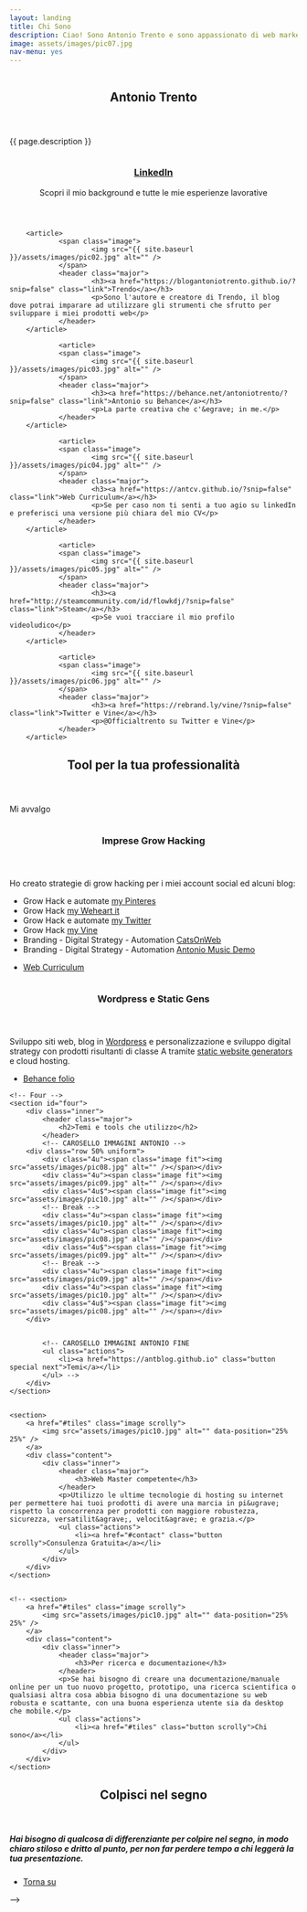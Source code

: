 ```yaml
---
layout: landing
title: Chi Sono
description: Ciao! Sono Antonio Trento e sono appassionato di web marketing da molti anni. Nel mio tempo libero mi piace surfare su web, sulla neve e in moto.
image: assets/images/pic07.jpg
nav-menu: yes
---
```


<!-- Banner -->
<!-- Note: The "styleN" class below should match that of the header element. -->
<section id="banner" class="style3">
	<div class="inner">
		<span class="image">
			<img src="{{ site.baseurl }}/{{ page.image }}" alt="" />
		</span>
		<header class="major">
			<h1>Antonio Trento</h1>
		</header>
		<div class="content">
			<p>{{ page.description }}</p>
		</div>
	</div>
</section>

<!-- Main -->
<div id="main">
<!-- One -->


<section id="tiles" class="tiles">
        <article>
                <span class="image">
                        <img src="{{ site.baseurl }}/assets/images/pic01.jpg" alt="" />
                </span>
                <header class="major">
                        <h3><a href="https://it.linkedin.com/in/antoniotrento/?snip=false" class="link">LinkedIn</a></h3>
                        <p>Scopri il mio background e tutte le mie esperienze lavorative</p>
                </header>
        </article>

        <article>
                <span class="image">
                        <img src="{{ site.baseurl }}/assets/images/pic02.jpg" alt="" />
                </span>
                <header class="major">
                        <h3><a href="https://blogantoniotrento.github.io/?snip=false" class="link">Trendo</a></h3>
                        <p>Sono l'autore e creatore di Trendo, il blog dove potrai imparare ad utilizzare gli strumenti che sfrutto per sviluppare i miei prodotti web</p>
                </header>
        </article>

				<article>
                <span class="image">
                        <img src="{{ site.baseurl }}/assets/images/pic03.jpg" alt="" />
                </span>
                <header class="major">
                        <h3><a href="https://behance.net/antoniotrento/?snip=false" class="link">Antonio su Behance</a></h3>
                        <p>La parte creativa che c'&egrave; in me.</p>
                </header>
        </article>

				<article>
                <span class="image">
                        <img src="{{ site.baseurl }}/assets/images/pic04.jpg" alt="" />
                </span>
                <header class="major">
                        <h3><a href="https://antcv.github.io/?snip=false" class="link">Web Curriculum</a></h3>
                        <p>Se per caso non ti senti a tuo agio su linkedIn e preferisci una versione più chiara del mio CV</p>
                </header>
        </article>

				<article>
                <span class="image">
                        <img src="{{ site.baseurl }}/assets/images/pic05.jpg" alt="" />
                </span>
                <header class="major">
                        <h3><a href="http://steamcommunity.com/id/flowkdj/?snip=false" class="link">Steam</a></h3>
                        <p>Se vuoi tracciare il mio profilo videoludico</p>
                </header>
        </article>

				<article>
                <span class="image">
                        <img src="{{ site.baseurl }}/assets/images/pic06.jpg" alt="" />
                </span>
                <header class="major">
                        <h3><a href="https://rebrand.ly/vine/?snip=false" class="link">Twitter e Vine</a></h3>
                        <p>@Officialtrento su Twitter e Vine</p>
                </header>
        </article>

</section>

<!-- Two -->

<section id="Two">
	<div class="inner">
		<header class="major">
			<h2>Tool per la tua professionalit&agrave;</h2>
		</header>
		<p>Mi avvalgo </p>
	</div>
</section>

<!-- Tree -->
<section id="tree" class="spotlights">
	<section>
		<a href="#tiles" class="image scrolly">
			<img src="assets/images/pic08.jpg" alt="" data-position="center center" />
		</a>
		<div class="content">
			<div class="inner">
				<header class="major">
					<h3>Imprese Grow Hacking</h3>
				</header>
				<p>Ho creato strategie di grow hacking per i miei account social ed alcuni blog:</p>
				<ul>
				<li>Grow Hack e automate <a  href="https://pinterest.com/antoniotrento" rel="nofollow">my Pinteres</a></li>
				<li>Grow Hack <a href="https://weheart.com/antoniotrento" rel="nofollow">my Weheart it</a></li>
				<li>Grow Hack e automate <a href="https://twitter.com/officialtrento" rel="nofollow">my Twitter</a></li>
				<li>Grow Hack <a href="https://vine.co/OfficialTrento" rel="nofollow">my Vine</a></li>
				<li>Branding - Digital Strategy - Automation <a href="https://catsonweb.tumblr.com" rel="nofollow">CatsOnWeb</a></li>
				<li>Branding - Digital Strategy - Automation <a href="https://officialtrento.altervista.org" rel="nofollow">Antonio Music Demo</a></li>
				</ul>
				<ul class="actions">
					<li><a href="#tiles" class="button scrolly">Web Curriculum</a></li>
				</ul>
			</div>
		</div>
	</section>
	<section>
		<a href="#tiles" class="image scrolly">
			<img src="assets/images/pic09.jpg" alt="" data-position="top center" />
		</a>
		<div class="content">
			<div class="inner">
				<header class="major">
					<h3>Wordpress e Static Gens</h3>
				</header>
				<p>Sviluppo siti web, blog in <a href="https://it.wikipedia.org/wiki/WordPress" alt="wikipidia Wordpress">Wordpress</a> e personalizzazione e sviluppo digital strategy con prodotti risultanti di classe A tramite <a href="https://www.google.it/webhp?sourceid=chrome-instant&ion=1&espv=2&ie=UTF-8#q=static%20generator">static website generators</a> e cloud hosting.</p>
				<ul class="actions">
					<li><a href="#tiles" class="button scrolly">Behance folio</a></li>
				</ul>
			</div>
		</div>
	</section>

	<!-- Four -->
	<section id="four">
		<div class="inner">
			<header class="major">
				<h2>Temi e tools che utilizzo</h2>
			</header>
			<!-- CAROSELLO IMMAGINI ANTONIO -->
		<div class="row 50% uniform">
			<div class="4u"><span class="image fit"><img src="assets/images/pic08.jpg" alt="" /></span></div>
			<div class="4u"><span class="image fit"><img src="assets/images/pic09.jpg" alt="" /></span></div>
			<div class="4u$"><span class="image fit"><img src="assets/images/pic10.jpg" alt="" /></span></div>
			<!-- Break -->
			<div class="4u"><span class="image fit"><img src="assets/images/pic10.jpg" alt="" /></span></div>
			<div class="4u"><span class="image fit"><img src="assets/images/pic08.jpg" alt="" /></span></div>
			<div class="4u$"><span class="image fit"><img src="assets/images/pic09.jpg" alt="" /></span></div>
			<!-- Break -->
			<div class="4u"><span class="image fit"><img src="assets/images/pic09.jpg" alt="" /></span></div>
			<div class="4u"><span class="image fit"><img src="assets/images/pic10.jpg" alt="" /></span></div>
			<div class="4u$"><span class="image fit"><img src="assets/images/pic08.jpg" alt="" /></span></div>
		</div>


			<!-- CAROSELLO IMMAGINI ANTONIO FINE
			<ul class="actions">
				<li><a href="https://antblog.github.io" class="button special next">Temi</a></li>
			</ul> -->
		</div>
	</section>


	<section>
		<a href="#tiles" class="image scrolly">
			<img src="assets/images/pic10.jpg" alt="" data-position="25% 25%" />
		</a>
		<div class="content">
			<div class="inner">
				<header class="major">
					<h3>Web Master competente</h3>
				</header>
				<p>Utilizzo le ultime tecnologie di hosting su internet per permettere hai tuoi prodotti di avere una marcia in pi&ugrave; rispetto la concorrenza per prodotti con maggiore robustezza, sicurezza, versatilit&agrave;, velocit&agrave; e grazia.</p>
				<ul class="actions">
					<li><a href="#contact" class="button scrolly">Consulenza Gratuita</a></li>
				</ul>
			</div>
		</div>
	</section>


	<!-- <section>
		<a href="#tiles" class="image scrolly">
			<img src="assets/images/pic10.jpg" alt="" data-position="25% 25%" />
		</a>
		<div class="content">
			<div class="inner">
				<header class="major">
					<h3>Per ricerca e documentazione</h3>
				</header>
				<p>Se hai bisogno di creare una documentazione/manuale online per un tuo nuovo progetto, prototipo, una ricerca scientifica o qualsiasi altra cosa abbia bisogno di una documentazione su web robusta e scattante, con una buona esperienza utente sia da desktop che mobile.</p>
				<ul class="actions">
					<li><a href="#tiles" class="button scrolly">Chi sono</a></li>
				</ul>
			</div>
		</div>
	</section> 	
</section>


<section id="for">
	<div class="inner">
		<header class="major">
			<h2>Colpisci nel segno</h2>
		</header>
		<h5>Hai bisogno di qualcosa di differenziante per colpire nel segno, in modo chiaro stiloso e dritto al punto, per non far perdere tempo a chi leggerà la tua presentazione.</h5>
		<ul class="actions">
			<li><a href="#tiles" class="button next scrolly">Torna su</a></li>
		</ul>
	</div>
</section>
</div>

-->
